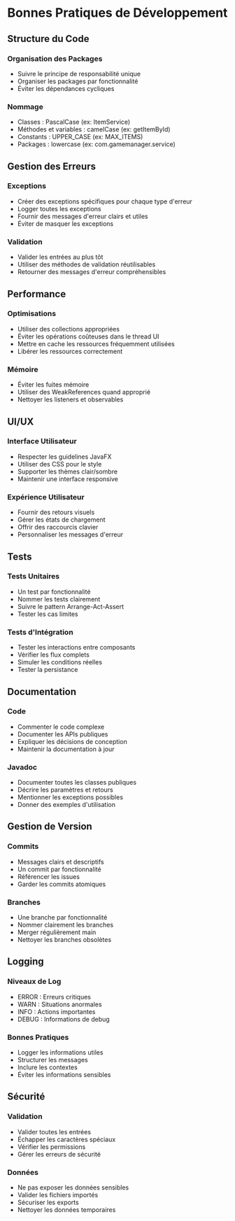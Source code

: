 # Bonnes Pratiques de Développement

## Structure du Code

### Organisation des Packages
- Suivre le principe de responsabilité unique
- Organiser les packages par fonctionnalité
- Éviter les dépendances cycliques

### Nommage
- Classes : PascalCase (ex: ItemService)
- Méthodes et variables : camelCase (ex: getItemById)
- Constants : UPPER_CASE (ex: MAX_ITEMS)
- Packages : lowercase (ex: com.gamemanager.service)

## Gestion des Erreurs

### Exceptions
- Créer des exceptions spécifiques pour chaque type d'erreur
- Logger toutes les exceptions
- Fournir des messages d'erreur clairs et utiles
- Éviter de masquer les exceptions

### Validation
- Valider les entrées au plus tôt
- Utiliser des méthodes de validation réutilisables
- Retourner des messages d'erreur compréhensibles

## Performance

### Optimisations
- Utiliser des collections appropriées
- Éviter les opérations coûteuses dans le thread UI
- Mettre en cache les ressources fréquemment utilisées
- Libérer les ressources correctement

### Mémoire
- Éviter les fuites mémoire
- Utiliser des WeakReferences quand approprié
- Nettoyer les listeners et observables

## UI/UX

### Interface Utilisateur
- Respecter les guidelines JavaFX
- Utiliser des CSS pour le style
- Supporter les thèmes clair/sombre
- Maintenir une interface responsive

### Expérience Utilisateur
- Fournir des retours visuels
- Gérer les états de chargement
- Offrir des raccourcis clavier
- Personnaliser les messages d'erreur

## Tests

### Tests Unitaires
- Un test par fonctionnalité
- Nommer les tests clairement
- Suivre le pattern Arrange-Act-Assert
- Tester les cas limites

### Tests d'Intégration
- Tester les interactions entre composants
- Vérifier les flux complets
- Simuler les conditions réelles
- Tester la persistance

## Documentation

### Code
- Commenter le code complexe
- Documenter les APIs publiques
- Expliquer les décisions de conception
- Maintenir la documentation à jour

### Javadoc
- Documenter toutes les classes publiques
- Décrire les paramètres et retours
- Mentionner les exceptions possibles
- Donner des exemples d'utilisation

## Gestion de Version

### Commits
- Messages clairs et descriptifs
- Un commit par fonctionnalité
- Référencer les issues
- Garder les commits atomiques

### Branches
- Une branche par fonctionnalité
- Nommer clairement les branches
- Merger régulièrement main
- Nettoyer les branches obsolètes

## Logging

### Niveaux de Log
- ERROR : Erreurs critiques
- WARN : Situations anormales
- INFO : Actions importantes
- DEBUG : Informations de debug

### Bonnes Pratiques
- Logger les informations utiles
- Structurer les messages
- Inclure les contextes
- Éviter les informations sensibles

## Sécurité

### Validation
- Valider toutes les entrées
- Échapper les caractères spéciaux
- Vérifier les permissions
- Gérer les erreurs de sécurité

### Données
- Ne pas exposer les données sensibles
- Valider les fichiers importés
- Sécuriser les exports
- Nettoyer les données temporaires